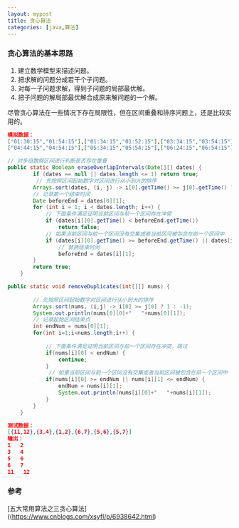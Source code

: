 ```yaml
---
layout: mypost
title: 贪心算法
categories: [java,算法]
---
```


### 贪心算法的基本思路
1. 建立数学模型来描述问题。
2. 把求解的问题分成若干个子问题。
3. 对每一子问题求解，得到子问题的局部最优解。
4. 把子问题的解局部最优解合成原来解问题的一个解。

尽管贪心算法在一些情况下存在局限性，但在区间重叠和排序问题上，还是比较实用的。
```json
模拟数据：
["01:30:15","01:54:15"],["01:34:15","01:52:15"],["03:34:15","03:54:15"]
["04:44:15","04:54:15"],["05:34:15","05:54:15"],["06:24:15","06:54:15"]
```


```java
// 对多组数据区间进行判断是否存在重叠
public static Boolean eraseOverlapIntervals(Date[][] dates) {
		if (dates == null || dates.length <= 1) return true;
		 // 先按照区间起始数字对区间进行从小到大的排序
        Arrays.sort(dates, (i, j) -> i[0].getTime() >= j[0].getTime() ? 1 : -1);
		// 记录第一个结束时间
        Date beforeEnd = dates[0][1];
        for (int i = 1; i < dates.length; i++) {
            // 下面条件满足证明当前区间与前一个区间存在冲突
            if (dates[i][0].getTime() < beforeEnd.getTime())
                return false;
            // 如果当前区间与前一个区间没有交集或者当前区间被包含在前一个区间中
            if (dates[i][0].getTime() >= beforeEnd.getTime() || dates[i][1].getTime() <= beforeEnd.getTime())
				// 替换结束时间
            	beforeEnd = dates[i][1];
        }
		return true;
	}
```

```java
public static void removeDuplicates(int[][] nums) {
		
		// 先按照区间起始数字对区间进行从小到大的排序
		Arrays.sort(nums, (i,j) -> i[0] >= j[0] ? 1 : -1);
		System.out.println(nums[0][0]+"   "+nums[0][1]);
		// 记录起始区间结束点
		int endNum = nums[0][1];
		for(int i=1;i<nums.length;i++) {
			
			// 下面条件满足证明当前区间与前一个区间存在冲突，跳过
			if(nums[i][0] < endNum) {
				continue;
			}
			 // 如果当前区间与前一个区间没有交集或者当前区间被包含在前一个区间中
			if(nums[i][0] >= endNum || nums[i][1] <= endNum) {
				endNum = nums[i][1];
				System.out.println(nums[i][0]+"   "+nums[i][1]);
			}
		}
	}
```

```json
测试数据：
[{11,12},{3,4},{1,2},{6,7},{5,6},{5,7}]
输出：
1   2
3   4
5   6
6   7
11   12
```

### 参考
[五大常用算法之三贪心算法]((https://www.cnblogs.com/xsyfl/p/6938642.html)